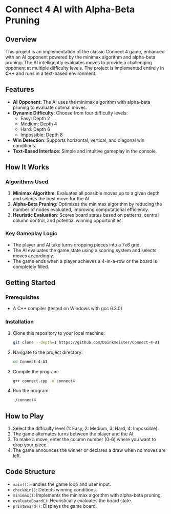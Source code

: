 # Connect 4 AI with Alpha-Beta Pruning

## Overview
This project is an implementation of the classic Connect 4 game, enhanced with an AI opponent powered by the minimax algorithm and alpha-beta pruning. The AI intelligently evaluates moves to provide a challenging opponent at multiple difficulty levels. The project is implemented entirely in **C++** and runs in a text-based environment.

## Features
- **AI Opponent**: The AI uses the minimax algorithm with alpha-beta pruning to evaluate optimal moves.
- **Dynamic Difficulty**: Choose from four difficulty levels:
  - Easy: Depth 2
  - Medium: Depth 4
  - Hard: Depth 6
  - Impossible: Depth 8
- **Win Detection**: Supports horizontal, vertical, and diagonal win conditions.
- **Text-Based Interface**: Simple and intuitive gameplay in the console.

## How It Works
### Algorithms Used
1. **Minimax Algorithm**: Evaluates all possible moves up to a given depth and selects the best move for the AI.
2. **Alpha-Beta Pruning**: Optimizes the minimax algorithm by reducing the number of nodes evaluated, improving computational efficiency.
3. **Heuristic Evaluation**: Scores board states based on patterns, central column control, and potential winning opportunities.

### Key Gameplay Logic
- The player and AI take turns dropping pieces into a 7x6 grid.
- The AI evaluates the game state using a scoring system and selects moves accordingly.
- The game ends when a player achieves a 4-in-a-row or the board is completely filled.

## Getting Started
### Prerequisites
- A C++ compiler (tested on Windows with gcc 6.3.0)

### Installation
1. Clone this repository to your local machine:
   ```bash
   git clone --depth=1 https://github.com/Doinkmeister/Connect-4-AI
   ```
2. Navigate to the project directory:
   ```bash
   cd Connect-4-AI
   ```
3. Compile the program:
   ```bash
   g++ connect.cpp -o connect4
   ```
4. Run the program:
   ```bash
   ./connect4
   ```

## How to Play
1. Select the difficulty level (1: Easy, 2: Medium, 3: Hard, 4: Impossible).
2. The game alternates turns between the player and the AI.
3. To make a move, enter the column number (0-6) where you want to drop your piece.
4. The game announces the winner or declares a draw when no moves are left.

## Code Structure
- `main()`: Handles the game loop and user input.
- `checkWin()`: Detects winning conditions.
- `minimax()`: Implements the minimax algorithm with alpha-beta pruning.
- `evaluateBoard()`: Heuristically evaluates the board state.
- `printBoard()`: Displays the game board.
